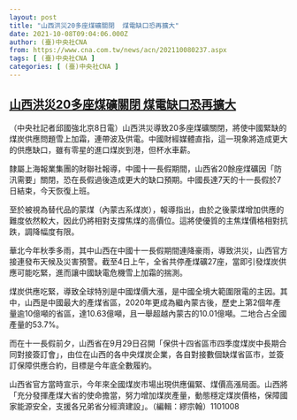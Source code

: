 ```yaml
---
layout: post
title: "山西洪災20多座煤礦關閉  煤電缺口恐再擴大"
date: 2021-10-08T09:04:06.000Z
author: (臺)中央社CNA
from: https://www.cna.com.tw/news/acn/202110080237.aspx
tags: [ (臺)中央社CNA ]
categories: [ (臺)中央社CNA ]
---
```

<!--1633683846000-->
[山西洪災20多座煤礦關閉  煤電缺口恐再擴大](https://www.cna.com.tw/news/acn/202110080237.aspx)
------

<div>
<div></div><div><p>（中央社記者邱國強北京8日電）山西洪災導致20多座煤礦關閉，將使中國緊缺的煤炭供應問題雪上加霜，連帶波及供電。中國財經媒體直指，這一現象將造成更大的供應缺口，雖有零星的進口煤炭到港，但杯水車薪。</p><p>隸屬上海報業集團的財聯社報導，中國十一長假期間，山西省20餘座煤礦因「防汛需要」關閉，恐在長假過後造成更大的缺口預期。中國長達7天的十一長假於7日結束，今天恢復上班。</p><p>至於被視為替代品的蒙煤（內蒙古系煤炭），報導指出，由於之後蒙煤增加供應的難度依然較大，因此仍將相對支撐焦煤的高價位。這將使優質的主焦煤價格相對抗跌，調降幅度有限。</p><p>華北今年秋季多雨，其中山西在中國十一長假期間連降豪雨，導致洪災，山西官方接連發布天候及災害預警。截至4日上午，全省共停產煤礦27座，當即引發煤炭供應可能吃緊，進而讓中國缺電危機雪上加霜的揣測。</p><p>煤炭供應吃緊，導致全球特別是中國煤價大漲，是中國全境大範圍限電的主因。其中，山西是中國最大的產煤省區，2020年更成為繼內蒙古後，歷史上第2個年產量逾10億噸的省區，達10.63億噸，且一舉超越內蒙古的10.01億噸。二地合占全國產量的53.7%。</p><p>而在十一長假前夕，山西省在9月29日召開「保供十四省區市四季度煤炭中長期合同對接簽訂會」，由位在山西的各中央煤炭企業，各自對接數個缺煤省區市，並簽訂保障供應合約，目標是今年底全數履約。</p><p>山西省官方當時宣示，今年來全國煤炭市場出現供應偏緊、煤價高漲局面。山西將「充分發揮產煤大省的使命擔當，努力增加煤炭產量，動態穩定煤炭價格，保障國家能源安全，支援各兄弟省分經濟建設」。（編輯：繆宗翰）1101008</p></div>
</div>
